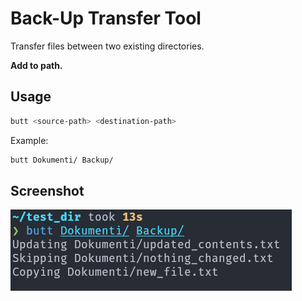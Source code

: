 # Back-Up Transfer Tool

Transfer files between two existing directories.

**Add to path.**

## Usage

```bash
butt <source-path> <destination-path>
```

Example:

```bash
butt Dokumenti/ Backup/
```

## Screenshot

![example](img/example.png)
